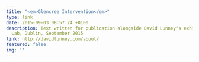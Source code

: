 ```yaml
---
title: "<em>Glencree Intervention</em>"
type: link
date: 2015-09-03 08:57:24 +0100
description: Text written for publication alongside David Lunney's exhibition at The
  Lab, Dublin, September 2015
link: http://davidlunney.com/about/
featured: false
img: ''
---
```

